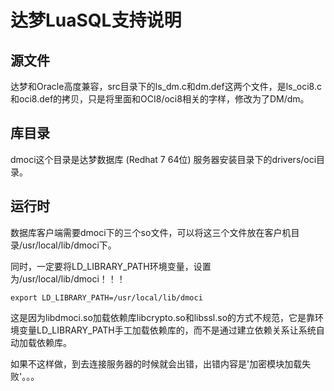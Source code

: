 # 达梦LuaSQL支持说明

## 源文件

达梦和Oracle高度兼容，src目录下的ls_dm.c和dm.def这两个文件，是ls_oci8.c和oci8.def的拷贝，只是将里面和OCI8/oci8相关的字样，修改为了DM/dm。

## 库目录

dmoci这个目录是达梦数据库 (Redhat 7 64位) 服务器安装目录下的drivers/oci目录。

## 运行时

数据库客户端需要dmoci下的三个so文件，可以将这三个文件放在客户机目录/usr/local/lib/dmoci下。

同时，一定要将LD_LIBRARY_PATH环境变量，设置为/usr/local/lib/dmoci！！！

`export LD_LIBRARY_PATH=/usr/local/lib/dmoci`

这是因为libdmoci.so加载依赖库libcrypto.so和libssl.so的方式不规范，它是靠环境变量LD_LIBRARY_PATH手工加载依赖库的，而不是通过建立依赖关系让系统自动加载依赖库。

如果不这样做，到去连接服务器的时候就会出错，出错内容是'加密模块加载失败'。。。
